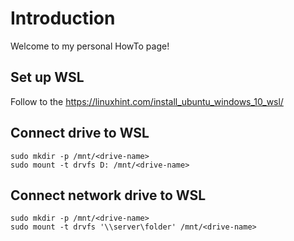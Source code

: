 # Introduction
Welcome to my personal HowTo page!
## Set up WSL
Follow to the https://linuxhint.com/install_ubuntu_windows_10_wsl/
## Connect drive to WSL
```
sudo mkdir -p /mnt/<drive-name>
sudo mount -t drvfs D: /mnt/<drive-name>
```
## Connect network drive to WSL
```
sudo mkdir -p /mnt/<drive-name>
sudo mount -t drvfs '\\server\folder' /mnt/<drive-name>
```
